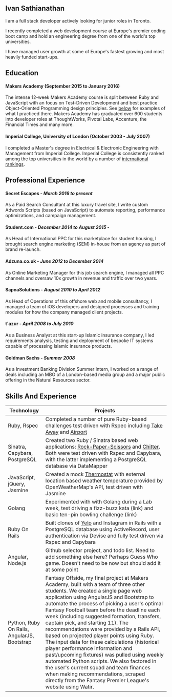 ## Ivan Sathianathan

I am a full stack developer actively looking for junior roles in Toronto.

I recently completed a web development course at Europe's premier coding boot camp and hold an engineering degree from one of the world's top universities.

I have managed user growth at some of Europe's fastest growing and most heavily funded start-ups.

## Education

#### Makers Academy (September 2015 to January 2016)

The intense 12-week Makers Academy course is split between Ruby and JavaScript with an focus on Test-Driven Development and best practice Object-Oriented Programming design principles. See [below](###skills-and-experience) for examples of what I practiced there. Makers Academy has graduated over 600 students into developer roles at ThoughtWorks, Pivotal Labs, Accenture, the Financial Times and many more.

#### Imperial College, University of London (October 2003 - July 2007)

I completed a Master's degree in Electrical & Electronic Engineering with Management from Imperial College. Imperial College is consistently ranked among the top universities in the world by a number of [international rankings](https://www.imperial.ac.uk/about/introducing-imperial/league-tables/).



## Professional Experience

#### Secret Escapes - *March 2016 to present*
As a Paid Search Consultant at this luxury travel site, I write custom Adwords Scripts (based on JavaScript) to automate reporting, performance optimizations, and campaign management.

#### Student.com - *December 2014 to August 2015* -
As Head of International PPC for this marketplace for student housing, I brought search engine marketing (SEM) in-house from an agency as part of brand re-launch.

#### Adzuna.co.uk - *June 2012 to December 2014*
As Online Marketing Manager for this job search engine, I managed all PPC channels and oversaw 10x growth in revenue and traffic over two years.

#### SapnaSolutions - *August 2010 to April 2012*
As Head of Operations of this offshore web and mobile consultancy, I managed a team of iOS developers and designed processes and training modules for how the company managed client projects.

#### t'azur - *April 2008 to July 2010*
As a Business Analyst at this start-up Islamic insurance company, I led requirements analysis, testing and deployment of bespoke IT systems capable of processing Islamic insurance products.

#### Goldman Sachs - *Summer 2008*
As a Investment Banking Division Summer Intern, I worked on a range of deals including an MBO of a London-based media group and a major public offering in the Natural Resources sector.


## Skills And Experience

| Technology | Projects |
| --- | --- |
| Ruby, Rspec | Completed a number of pure Ruby-based challenges test driven with Rspec including [Take Away](https://github.com/ivan-sathianathan/takeaway-challenge) and [Airport](https://github.com/ivan-sathianathan/airport_challenge)
| Sinatra, Capybara, PostgreSQL | Created two Ruby / Sinatra based web applications: [Rock-Paper-Scissors](https://github.com/ivan-sathianathan/rps-challenge) and [Chitter](https://github.com/ivan-sathianathan/chitter-challenge). Both were test driven with Rspec and Capybara, with the latter implementing a PostgreSQL database via DataMapper |
| JavaScript, jQuery, Jasmine | Created a mock [Thermostat](https://github.com/ivan-sathianathan/Thermostat) with external location based weather temperature provided by OpenWeatherMap's API, test driven with Jasmine |
| Golang | Experimented with with Golang during a Lab week, test driving a fizz-buzz kata (link) and basic ten-pin bowling challenge (link) |
| Ruby On Rails | Built clones of [Yelp](https://github.com/ivan-sathianathan/yelp-clone) and Instagram in Rails with a PostgreSQL database using ActiveRecord, user authentication via Devise and fully test driven via Rspec and Capybara |
| Angular, Node.js | Github selector project, and todo list. Need to add something else here? Perhaps Guess Who game. Doesn't need to be now but should add it at some point |
| Python, Ruby On Rails, AngularJS, Bootstrap | Fantasy Offside, my final project at Makers Academy, built with a team of three other students. We created a single page web application using AngularJS and Bootstrap to automate the process of picking a user's optimal Fantasy Football team before the deadline each week (including suggested formation, transfers, captain pick, and starting 11). The recommendations were provided by a Rails API, based on projected player points using Ruby. The input data for these calculations (historical player performance information and past/upcoming fixtures) was pulled using weekly automated Python scripts. We also factored in the user's current squad and team finances when making recommendations, scraped directly from the Fantasy Premier League's website using Watir. |
